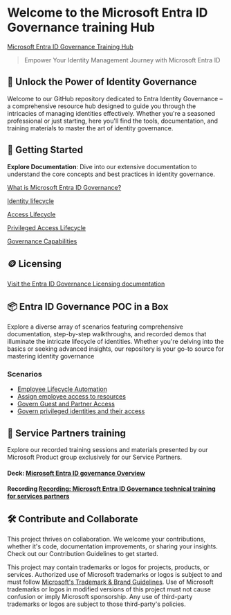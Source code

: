 # Welcome to the Microsoft Entra ID Governance training Hub

[Microsoft Entra ID Governance Training Hub](https://aka.ms/EntraIDGovernanceTraining) 

> Empower Your Identity Management Journey with Microsoft Entra ID 

## 🔐 Unlock the Power of Identity Governance

Welcome to our GitHub repository dedicated to Entra Identity Governance – a comprehensive resource hub designed to guide you through the intricacies of managing identities effectively. Whether you're a seasoned professional or just starting, here you'll find the tools, documentation, and training materials to master the art of identity governance.

## 🚀 Getting Started

 **Explore Documentation**: Dive into our extensive documentation to understand the core concepts and best practices in identity governance.

[What is Microsoft Entra ID Governance?](https://learn.microsoft.com/en-us/entra/id-governance/identity-governance-overview)

[Identity lifecycle](https://learn.microsoft.com/en-us/entra/id-governance/identity-governance-overview#identity-lifecycle)

[Access Lifecycle](https://learn.microsoft.com/en-us/entra/id-governance/identity-governance-overview#access-lifecycle)

[Privileged Access Lifecycle ](https://learn.microsoft.com/en-us/entra/id-governance/identity-governance-overview#privileged-access-lifecycle)

[Governance Capabilities](https://learn.microsoft.com/en-us/entra/id-governance/identity-governance-overview#governance-capabilities-in-other-microsoft-entra-features) 

## 🪙 Licensing

[Visit the Entra ID Governance Licensing documentation](https://learn.microsoft.com/en-us/entra/id-governance/licensing-fundamentals )



## 📦 Entra ID Governance POC in a Box 

Explore a diverse array of scenarios featuring comprehensive documentation, step-by-step walkthroughs, and recorded demos that illuminate the intricate lifecycle of identities. Whether you're delving into the basics or seeking advanced insights, our repository is your go-to source for mastering identity governance

### Scenarios 

- [Employee Lifecycle Automation](./IGAPOC/Employee%20Lifecycle%20Automation/EmployeeLifecycle.md)
- [Assign employee access to resources ](./IGAPOC/Assign%20employee%20access%20to%20resources/AssignEmployeeAccess.md)
- [Govern Guest and Partner Access](./IGAPOG/Govern%20Guest%20and%20Partner%20Access/GovernGuestsPartnerAccess.md) 
- [Govern privileged identities and their access ](./IGAPOC/Govern%20Privileged%20Identities/GovernprivilegedIdentities.md) 


## 🤝 Service Partners training

Explore our recorded training sessions and materials presented by our Microsoft Product group exclusively for our Service Partners.

#### Deck: [Microsoft Entra ID governance Overview](https://github.com/microsoft/EntraIDGovernance-Training/blob/main/Partners/Microsoft%20Entra%20ID%20governance%20Overview.pdf) 
#### Recording [Recording: Microsoft Entra ID Governance technical training for services partners](https://www.youtube.com/watch?v=QCpmBknNkbI)


## 🛠️ Contribute and Collaborate
This project thrives on collaboration. We welcome your contributions, whether it's code, documentation improvements, or sharing your insights. Check out our Contribution Guidelines to get started.

This project may contain trademarks or logos for projects, products, or services. Authorized use of Microsoft 
trademarks or logos is subject to and must follow 
[Microsoft's Trademark & Brand Guidelines](https://www.microsoft.com/en-us/legal/intellectualproperty/trademarks/usage/general).
Use of Microsoft trademarks or logos in modified versions of this project must not cause confusion or imply Microsoft sponsorship.
Any use of third-party trademarks or logos are subject to those third-party's policies.
